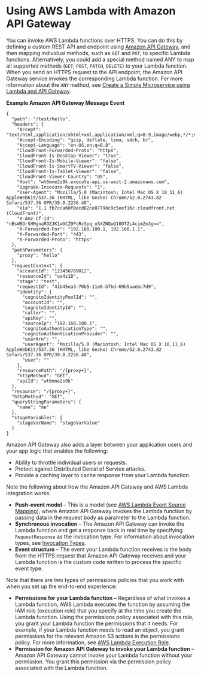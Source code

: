 # Using AWS Lambda with Amazon API Gateway<a name="with-on-demand-https"></a>

You can invoke AWS Lambda functions over HTTPS\. You can do this by defining a custom REST API and endpoint using [Amazon API Gateway](https://aws.amazon.com/api-gateway/), and then mapping individual methods, such as `GET` and `PUT`, to specific Lambda functions\. Alternatively, you could add a special method named ANY to map all supported methods \(`GET`, `POST`, `PATCH`, `DELETE`\) to your Lambda function\. When you send an HTTPS request to the API endpoint, the Amazon API Gateway service invokes the corresponding Lambda function\. For more information about the `ANY` method, see [Create a Simple Microservice using Lambda and API Gateway](with-on-demand-https-example-configure-event-source_1.md)\.

**Example Amazon API Gateway Message Event**  

```
{
  "path": "/test/hello",
  "headers": {
    "Accept": "text/html,application/xhtml+xml,application/xml;q=0.9,image/webp,*/*;q=0.8",
    "Accept-Encoding": "gzip, deflate, lzma, sdch, br",
    "Accept-Language": "en-US,en;q=0.8",
    "CloudFront-Forwarded-Proto": "https",
    "CloudFront-Is-Desktop-Viewer": "true",
    "CloudFront-Is-Mobile-Viewer": "false",
    "CloudFront-Is-SmartTV-Viewer": "false",
    "CloudFront-Is-Tablet-Viewer": "false",
    "CloudFront-Viewer-Country": "US",
    "Host": "wt6mne2s9k.execute-api.us-west-2.amazonaws.com",
    "Upgrade-Insecure-Requests": "1",
    "User-Agent": "Mozilla/5.0 (Macintosh; Intel Mac OS X 10_11_6) AppleWebKit/537.36 (KHTML, like Gecko) Chrome/52.0.2743.82 Safari/537.36 OPR/39.0.2256.48",
    "Via": "1.1 fb7cca60f0ecd82ce07790c9c5eef16c.cloudfront.net (CloudFront)",
    "X-Amz-Cf-Id": "nBsWBOrSHMgnaROZJK1wGCZ9PcRcSpq_oSXZNQwQ10OTZL4cimZo3g==",
    "X-Forwarded-For": "192.168.100.1, 192.168.1.1",
    "X-Forwarded-Port": "443",
    "X-Forwarded-Proto": "https"
  },
  "pathParameters": {
    "proxy": "hello"
  },
  "requestContext": {
    "accountId": "123456789012",
    "resourceId": "us4z18",
    "stage": "test",
    "requestId": "41b45ea3-70b5-11e6-b7bd-69b5aaebc7d9",
    "identity": {
      "cognitoIdentityPoolId": "",
      "accountId": "",
      "cognitoIdentityId": "",
      "caller": "",
      "apiKey": "",
      "sourceIp": "192.168.100.1",
      "cognitoAuthenticationType": "",
      "cognitoAuthenticationProvider": "",
      "userArn": "",
      "userAgent": "Mozilla/5.0 (Macintosh; Intel Mac OS X 10_11_6) AppleWebKit/537.36 (KHTML, like Gecko) Chrome/52.0.2743.82 Safari/537.36 OPR/39.0.2256.48",
      "user": ""
    },
    "resourcePath": "/{proxy+}",
    "httpMethod": "GET",
    "apiId": "wt6mne2s9k"
  },
  "resource": "/{proxy+}",
  "httpMethod": "GET",
  "queryStringParameters": {
    "name": "me"
  },
  "stageVariables": {
    "stageVarName": "stageVarValue"
  }
}
```

Amazon API Gateway also adds a layer between your application users and your app logic that enables the following: 
+ Ability to throttle individual users or requests\. 
+ Protect against Distributed Denial of Service attacks\.
+ Provide a caching layer to cache response from your Lambda function\. 

Note the following about how the Amazon API Gateway and AWS Lambda integration works:
+ **Push\-event model** – This is a model \(see [AWS Lambda Event Source Mapping](intro-invocation-modes.md)\), where Amazon API Gateway invokes the Lambda function by passing data in the request body as parameter to the Lambda function\. 
+ **Synchronous invocation** – The Amazon API Gateway can invoke the Lambda function and get a response back in real time by specifying `RequestResponse` as the invocation type\. For information about invocation types, see [Invocation Types](invocation-options.md)\. 
+ **Event structure** – The event your Lambda function receives is the body from the HTTPS request that Amazon API Gateway receives and your Lambda function is the custom code written to process the specific event type\. 

Note that there are two types of permissions policies that you work with when you set up the end\-to\-end experience:
+ **Permissions for your Lambda function** – Regardless of what invokes a Lambda function, AWS Lambda executes the function by assuming the IAM role \(execution role\) that you specify at the time you create the Lambda function\. Using the permissions policy associated with this role, you grant your Lambda function the permissions that it needs\. For example, if your Lambda function needs to read an object, you grant permissions for the relevant Amazon S3 actions in the permissions policy\. For more information, see [AWS Lambda Execution Role](lambda-intro-execution-role.md)\.
+ **Permission for Amazon API Gateway to invoke your Lambda function** – Amazon API Gateway cannot invoke your Lambda function without your permission\. You grant this permission via the permission policy associated with the Lambda function\.